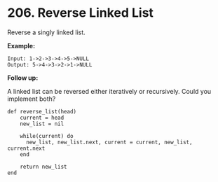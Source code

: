 # 206. Reverse Linked List

Reverse a singly linked list.

**Example:**

```text
Input: 1->2->3->4->5->NULL
Output: 5->4->3->2->1->NULL
```

**Follow up:**

A linked list can be reversed either iteratively or recursively. Could you implement both?



```text
def reverse_list(head)
    current = head
    new_list = nil
  
    while(current) do
      new_list, new_list.next, current = current, new_list, current.next
    end
  
    return new_list
end
```



